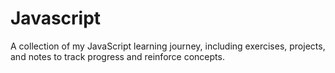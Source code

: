# Javascript
A collection of my JavaScript learning journey, including exercises, projects, and notes to track progress and reinforce concepts.
